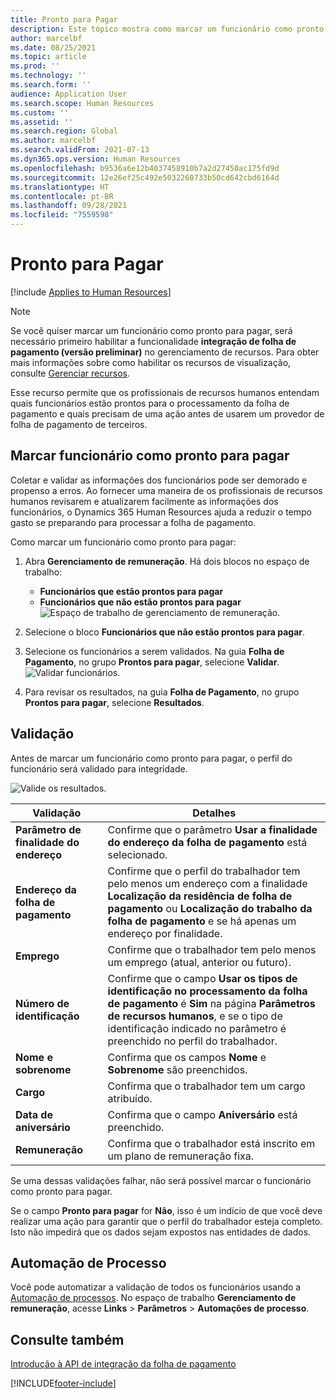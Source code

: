 ```yaml
---
title: Pronto para Pagar
description: Este tópico mostra como marcar um funcionário como pronto para pagar no Dynamics 365 Human Resources.
author: marcelbf
ms.date: 08/25/2021
ms.topic: article
ms.prod: ''
ms.technology: ''
ms.search.form: ''
audience: Application User
ms.search.scope: Human Resources
ms.custom: ''
ms.assetid: ''
ms.search.region: Global
ms.author: marcelbf
ms.search.validFrom: 2021-07-13
ms.dyn365.ops.version: Human Resources
ms.openlocfilehash: b9536a6e12b4037458910b7a2d27450ac175fd9d
ms.sourcegitcommit: 12e26ef25c492e5032260733b50cd642cbd6164d
ms.translationtype: HT
ms.contentlocale: pt-BR
ms.lasthandoff: 09/28/2021
ms.locfileid: "7559598"
---
```

# <a name="ready-to-pay"></a>Pronto para Pagar

[!include [Applies to Human Resources](../includes/applies-to-hr.md)]

> [!NOTE]
> Se você quiser marcar um funcionário como pronto para pagar, será necessário primeiro habilitar a funcionalidade **integração de folha de pagamento (versão preliminar)** no gerenciamento de recursos. Para obter mais informações sobre como habilitar os recursos de visualização, consulte [Gerenciar recursos](hr-admin-manage-features.md).

Esse recurso permite que os profissionais de recursos humanos entendam quais funcionários estão prontos para o processamento da folha de pagamento e quais precisam de uma ação antes de usarem um provedor de folha de pagamento de terceiros.

## <a name="mark-employee-as-ready-to-pay"></a>Marcar funcionário como pronto para pagar

Coletar e validar as informações dos funcionários pode ser demorado e propenso a erros. Ao fornecer uma maneira de os profissionais de recursos humanos revisarem e atualizarem facilmente as informações dos funcionários, o Dynamics 365 Human Resources ajuda a reduzir o tempo gasto se preparando para processar a folha de pagamento.

Como marcar um funcionário como pronto para pagar:

1. Abra **Gerenciamento de remuneração**. Há dois blocos no espaço de trabalho: 
    - **Funcionários que estão prontos para pagar**
    - **Funcionários que não estão prontos para pagar**
    ![Espaço de trabalho de gerenciamento de remuneração.](./media/hr-ready-to-pay-1-workspace.png)

2. Selecione o bloco **Funcionários que não estão prontos para pagar**.

3. Selecione os funcionários a serem validados. Na guia **Folha de Pagamento**, no grupo **Prontos para pagar**, selecione **Validar**.
    ![Validar funcionários.](./media/hr-ready-to-pay-2-validate.png)

4. Para revisar os resultados, na guia **Folha de Pagamento**, no grupo **Prontos para pagar**, selecione **Resultados**.

## <a name="validation"></a>Validação

Antes de marcar um funcionário como pronto para pagar, o perfil do funcionário será validado para integridade.

![Valide os resultados.](./media/hr-ready-to-pay-3-results.png)

| Validação | Detalhes |
| --- | --- |
| **Parâmetro de finalidade do endereço** | Confirme que o parâmetro **Usar a finalidade do endereço da folha de pagamento** está selecionado. |
| **Endereço da folha de pagamento** | Confirme que o perfil do trabalhador tem pelo menos um endereço com a finalidade **Localização da residência de folha de pagamento** ou **Localização do trabalho da folha de pagamento** e se há apenas um endereço por finalidade. |
| **Emprego** | Confirme que o trabalhador tem pelo menos um emprego (atual, anterior ou futuro). |
| **Número de identificação** | Confirme que o campo **Usar os tipos de identificação no processamento da folha de pagamento** é **Sim** na página **Parâmetros de recursos humanos**, e se o tipo de identificação indicado no parâmetro é preenchido no perfil do trabalhador. |
| **Nome e sobrenome** | Confirma que os campos **Nome** e **Sobrenome** são preenchidos.|
| **Cargo** | Confirma que o trabalhador tem um cargo atribuído. |
| **Data de aniversário** | Confirma que o campo **Aniversário** está preenchido. |
| **Remuneração** | Confirma que o trabalhador está inscrito em um plano de remuneração fixa. |

Se uma dessas validações falhar, não será possível marcar o funcionário como pronto para pagar.

Se o campo **Pronto para pagar** for **Não**, isso é um indício de que você deve realizar uma ação para garantir que o perfil do trabalhador esteja completo. Isto não impedirá que os dados sejam expostos nas entidades de dados. 

## <a name="process-automation"></a>Automação de Processo

Você pode automatizar a validação de todos os funcionários usando a [Automação de processos](/dynamics365/fin-ops-core/dev-itpro/sysadmin/process-automation). No espaço de trabalho **Gerenciamento de remuneração**, acesse **Links** \> **Parâmetros** \> **Automações de processo**.

## <a name="see-also"></a>Consulte também

[Introdução à API de integração da folha de pagamento](hr-admin-integration-payroll-api-introduction.md)<br>

[!INCLUDE[footer-include](../includes/footer-banner.md)]
